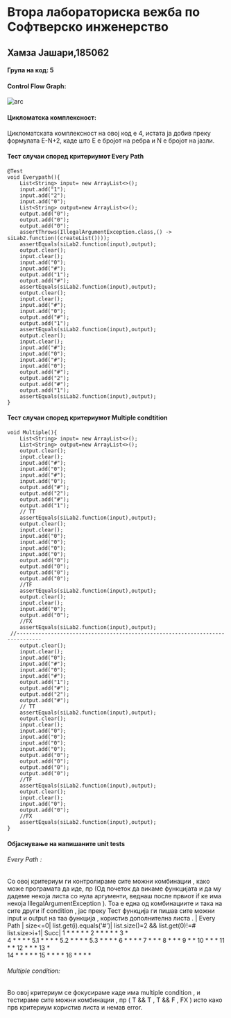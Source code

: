 # Втора лабораториска вежба по Софтверско инженерство

## Хамза Јашари,185062

#### Група на код: 5

#### Control Flow Graph:

![arc](https://i.ibb.co/HzYZrfj/Untitled-Diagram-1.jpg)

#### Цикломатска комплексност:

Цикломатската комплексност на овој код е 4, истата ја добив преку формулата E-N+2, каде што E е бројот на ребра и N е бројот на јазли.

#### Тест случаи според критериумот Еvery Path

```
@Test
void Everypath(){
    List<String> input= new ArrayList<>();
    input.add("1");
    input.add("2");
    input.add("0");
    List<String> output=new ArrayList<>();
    output.add("0");
    output.add("0");
    output.add("0");
    assertThrows(IllegalArgumentException.class,() -> siLab2.function((createList())));
    assertEquals(siLab2.function(input),output);
    output.clear();
    input.clear();
    input.add("0");
    input.add("#");
    output.add("1");
    output.add("#");
    assertEquals(siLab2.function(input),output);
    output.clear();
    input.clear();
    input.add("#");
    input.add("0");
    output.add("#");
    output.add("1");
    assertEquals(siLab2.function(input),output);
    output.clear();
    input.clear();
    input.add("#");
    input.add("0");
    input.add("#");
    input.add("0");
    output.add("#");
    output.add("2");
    output.add("#");
    output.add("1");
    assertEquals(siLab2.function(input),output);
}
```

#### Тест случаи според критериумот Multiple condtition

```
void Multiple(){
    List<String> input= new ArrayList<>();
    List<String> output=new ArrayList<>();
    output.clear();
    input.clear();
    input.add("#");
    input.add("0");
    input.add("#");
    input.add("0");
    output.add("#");
    output.add("2");
    output.add("#");
    output.add("1");
    // TT
    assertEquals(siLab2.function(input),output);
    output.clear();
    input.clear();
    input.add("0");
    input.add("0");
    input.add("0");
    input.add("0");
    output.add("0");
    output.add("0");
    output.add("0");
    output.add("0");
    //TF
    assertEquals(siLab2.function(input),output);
    output.clear();
    input.clear();
    input.add("0");
    output.add("0");
    //FX
    assertEquals(siLab2.function(input),output);
 //------------------------------------------------------------------------------
    output.clear();
    input.clear();
    input.add("0");
    input.add("#");
    input.add("0");
    input.add("#");
    output.add("1");
    output.add("#");
    output.add("2");
    output.add("#");
    // TT
    assertEquals(siLab2.function(input),output);
    output.clear();
    input.clear();
    input.add("0");
    input.add("0");
    input.add("0");
    input.add("0");
    output.add("0");
    output.add("0");
    output.add("0");
    output.add("0");
    //TF
    assertEquals(siLab2.function(input),output);
    output.clear();
    input.clear();
    input.add("0");
    output.add("0");
    //FX
    assertEquals(siLab2.function(input),output);
}
```

#### Објаснување на напишаните unit tests

######    Every Path :  

   Со овој критериум ги контролираме сите можни комбинации , како може програмата да иде, пр (Од почеток да викаме функцијата и да му дадеме некоја листа со нула аргументи, веднаш после првиот if ке има некоја IllegalArgumentException ).
   Тоа е една од комбинациите и така на сите други if condition , јас преку Тест функција ги пишав сите можни input и output на таа функција , користив дополнителна листа .
  | Every Path | size<=0| list.get(i).equals('#')|	list.size()=2 && list.get(0)!=#	list.size>i+1|	Succ|
1	*	*	*	*	*
2	*	*	*	*	*
3	*				
4		*	*	*	*
5.1		*	*	*	*
5.2		*	*	*	*
5.3		*	*	*	*
6		*	*	*	*
7			*	*	*
8			*	*	*
9				*	*
10			*	*	*
11			*		*
12			*	*	*
13		*			
14	*	*	*	*	*
15		*	*	*	*
16		*	*	*	*



######   Multiple condition:

   Во овој критериум  се фокусираме каде има multiple condition , и тестираме сите можни комбинации , пр ( Т && T , T && F , FX )   исто како прв критериум користив листа и немав error. 
